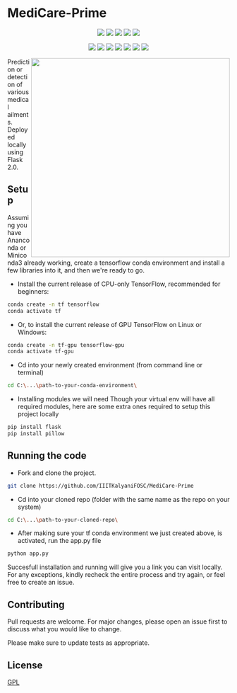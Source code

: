 # MediCare-Prime 
<div align="center">

<a href="https://github.com/IIITKalyaniFOSC/MediCare-Prime"><img src="https://badges.frapsoft.com/os/v1/open-source.svg?v=103"></a>
<a href="https://github.com/IIITKalyaniFOSC/MediCare-Prime"><img src="https://img.shields.io/badge/Built%20by-developers%20%3C%2F%3E-0059b3"></a>
<a href="https://github.com/IIITKalyaniFOSC/MediCare-Prime"><img src="https://img.shields.io/static/v1.svg?label=Contributions&message=Welcome&color=yellow"></a>
<a href="https://github.com/IIITKalyaniFOSC/"><img src="https://img.shields.io/badge/Maintained%3F-yes-brightgreen.svg?v=103"></a>
<a href="https://github.com/IIITKalyaniFOSC/MediCare-Prime/blob/main/LICENSE"><img src="https://img.shields.io/badge/license-GNU-blue.svg?v=103"></a>

<a href="https://github.com/IIITKalyaniFOSC/MediCare-Prime/graphs/contributors"><img src="https://img.shields.io/github/contributors/IIITKalyaniFOSC/MediCare-Prime?color=brightgreen"></a>
<a href="https://github.com/IIITKalyaniFOSC/MediCare-Prime/stargazers"><img src="https://img.shields.io/github/stars/IIITKalyaniFOSC/MediCare-Prime?color=0059b3"></a>
<a href="https://github.com/IIITKalyaniFOSC/MediCare-Prime/network/members"><img src="https://img.shields.io/github/forks/IIITKalyaniFOSC/MediCare-Prime?color=yellow"></a>
<a href="https://github.com/IIITKalyaniFOSC/MediCare-Prime/issues"><img src="https://img.shields.io/github/issues/IIITKalyaniFOSC/MediCare-Prime?color=0059b3"></a>
<a href="https://github.com/IIITKalyaniFOSC/MediCare-Prime/issues?q=is%3Aissue+is%3Aclosed"><img src="https://img.shields.io/github/issues-closed-raw/IIITKalyaniFOSC/MediCare-Prime?color=yellow"></a>
<a href="https://github.com/IIITKalyaniFOSC/MediCare-Prime/pulls"><img src="https://img.shields.io/github/issues-pr/IIITKalyaniFOSC/MediCare-Prime?color=brightgreen"></a>
<a href="https://github.com/IIITKalyaniFOSC/MediCare-Prime/pulls?q=is%3Apr+is%3Aclosed"><img src="https://img.shields.io/github/issues-pr-closed-raw/IIITKalyaniFOSC/MediCare-Prime?color=0059b3"></a> 
</div>

<img src="./static/images/MEDICARE.gif" align="right" height="450px" width="450px">
Prediction or detection of various medical ailments. Deployed locally using Flask 2.0.

## Setup

Assuming you have Ananconda or Miniconda3 already working, create a tensorflow conda environment and install a few libraries into it, and then we're ready to go.

* Install the current release of CPU-only TensorFlow, recommended for beginners:

```bash
conda create -n tf tensorflow
conda activate tf
```

* Or, to install the current release of GPU TensorFlow on Linux or Windows:

```bash
conda create -n tf-gpu tensorflow-gpu
conda activate tf-gpu
```

* Cd into your newly created environment (from command line or terminal)
```bash
cd C:\...\path-to-your-conda-environment\
```

* Installing modules we will need 
Though your virtual env will have all required modules, here are some extra ones required to setup this project locally
```bash
pip install flask
pip install pillow
```

## Running the code

* Fork and clone the project.

```bash
git clone https://github.com/IIITKalyaniFOSC/MediCare-Prime
```
* Cd into your cloned repo (folder with the same name as the repo on your system)
```bash
cd C:\...\path-to-your-cloned-repo\
```
* After making sure your tf conda environment we just created above, is activated, run the app.py file
```bash
python app.py
```

Succesfull installation and running will give you a link you can visit locally. For any exceptions, kindly recheck the entire process and try again, or feel free to create an issue.

## Contributing
Pull requests are welcome. For major changes, please open an issue first to discuss what you would like to change.

Please make sure to update tests as appropriate.

## License
[GPL](https://github.com/IIITKalyaniFOSC/MediCare-Prime/blob/main/LICENSE)
 
